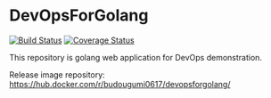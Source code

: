 # DevOpsForGolang

[![Build Status](https://travis-ci.org/chhamatani/DevOpsForGolang.svg?branch=master)](https://travis-ci.org/chhamatani/DevOpsForGolang)
[![Coverage Status](https://coveralls.io/repos/github/chhamatani/DevOpsForGolang/badge.svg?branch=master)](https://coveralls.io/github/chhamatani/DevOpsForGolang?branch=master)


This repository is golang web application for DevOps demonstration.

Release image repository:
https://hub.docker.com/r/budougumi0617/devopsforgolang/



